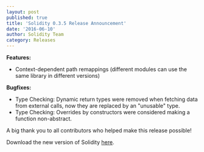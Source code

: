 ```yaml
---
layout: post
published: true
title: 'Solidity 0.3.5 Release Announcement'
date: '2016-06-10'
author: Solidity Team
category: Releases
---
```


**Features:**

- Context-dependent path remappings (different modules can use the same library in different versions)

**Bugfixes:**

- Type Checking: Dynamic return types were removed when fetching data from external calls, now they are replaced by an "unusable" type.
- Type Checking: Overrides by constructors were considered making a function non-abstract.

A big thank you to all contributors who helped make this release possible!

Download the new version of Solidity [here](https://github.com/ethereum/solidity/releases/tag/v0.3.5).
